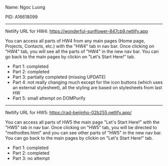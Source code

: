 Name: Ngoc Luong

PID: A16618099

---

Netlify URL for HW4: https://wonderful-sunflower-847cb9.netlify.app

You can access all parts of HW4 from any main pages (Home page, Projects, Contacts, etc.) with the "HW4" tab in nav bar. Once clicking on "HW4" tab, you will see all the parts of "HW4" in the new nav bar. You can go back to the main pages by clickin on "Let's Start Here!" tab.

- Part 1: completed
- Part 2: completed
- Part 3: partially completed (missing UPDATE)
- Part 4: not really changing much except for the icon buttons (which uses an external stylesheet), all the styling are based on stylesheets from last HW
- Part 5: small attempt on DOMPurify

---

Netlify URL for HW5: https://rad-beijinho-02b255.netlify.app/

You can access all parts of HW5 the main page "Let's Start Here!" with the "HW5" tab in nav bar. Once clicking on "HW5" tab, you will be directed to "methodtes.html" and you can see other parts of "HW5" in the new nav bar. You can go back to the main pages by clickin on "Let's Start Here!" tab.

- Part 1: completed
- Part 2: completed
- Part 3: no attempt